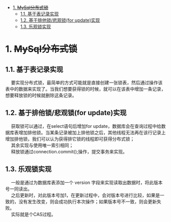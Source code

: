<!-- TOC -->

- [1. ~~MySql分布式锁~~](#1-mysql分布式锁)
    - [1.1. 基于表记录实现](#11-基于表记录实现)
    - [1.2. 基于排他锁/悲观锁(for update)实现](#12-基于排他锁悲观锁for-update实现)
    - [1.3. 乐观锁实现](#13-乐观锁实现)

<!-- /TOC -->

# 1. ~~MySql分布式锁~~  
<!-- 
分布式锁之数据库实现
https://blog.csdn.net/u022812849/article/details/108621556
基于数据库实现的分布式锁
https://blog.csdn.net/u013256816/article/details/92854794

https://mp.weixin.qq.com/s/WygcVhELp8x6k9Ez_svO9Q
悲观锁：顾名思义很悲观，每次去拿数据的时候都认为别人修改，所以每次在拿数据的时候都会上锁，这样如果中间有人想拿数据就会一直阻塞除非锁被释放获取到锁。传统的关系型数据库里，用到了很多种这种锁机制，比如行锁，表锁，写锁等
乐观锁：顾名思义很乐观，每次去拿数据的时候都认为别人不会修改，所以不会上锁，但是在更新的时候会判断一下在此期间别人有没有去更新这个数据，可以使用版本号等机制。乐观锁适用于多读的应用类型，这样可以提高吞吐量

https://segmentfault.com/a/1190000023045815
https://blog.csdn.net/u013474436/article/details/104924782/
https://www.cnblogs.com/dengheng/p/11435067.html
-->

## 1.1. 基于表记录实现  
&emsp; 要实现分布式锁，最简单的方式可能就是直接创建一张锁表，然后通过操作该表中的数据来实现了。当我们想要获得锁的时候，就可以在该表中增加一条记录，想要释放锁的时候就删除这条记录。  

## 1.2. 基于排他锁/悲观锁(for update)实现  
&emsp; 获取锁可以通过，在select语句后增加for update，数据库会在查询过程中给数据库表增加排他锁。当某条记录被加上排他锁之后，其他线程无法再在该行记录上增加排他锁，我们可以认为获得排它锁的线程即可获得分布式锁；  
&emsp; 其余实现与使用唯一索引相同；  
&emsp; 释放锁通过connection.commit();操作，提交事务来实现。  

## 1.3. 乐观锁实现  
&emsp; 一般是通过为数据库表添加一个 version 字段来实现读取出数据时，将此版本号一同读出。  
&emsp; 之后更新时，对此版本号加1，在更新过程中，会对版本号进行比较，如果是一致的，没有发生改变，则会成功执行本次操作；如果版本号不一致，则会更新失败。  
&emsp; 实际就是个CAS过程。  